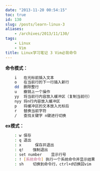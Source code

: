 ```yaml
---
date: "2013-11-20 00:54:15"
toc: true
id: 130
slug: /posts/learn-linux-3
aliases:
    - /archives/2013/11/130/
tags:
    - Linux
    - Vim
title: Linux学习笔记 3 Vim必背命令
---
```


**命令模式：**

``` bash
	i 	在光标前插入文本
	o 	在当前行的下一行插入新行
	dd 	删除整行
	u	撤销上一个操作
	yy	将当前行内容放入缓冲区（复制当前行）
	nyy 将n行内容放入缓冲区
	p	将缓冲区的文本放入光标后
	r	替换当前字符
	/	查找关键字 n键进行切换
```

**ex模式：**

``` bash
	: w	保存
	: q	退出
	: x      保存并退出
	: q!	强制退出
	: set number	显示行号
	: ! [系统命令] 执行一个系统命令并显示结果
	: sh	切换到命令行，ctrl+d切换回vim
```